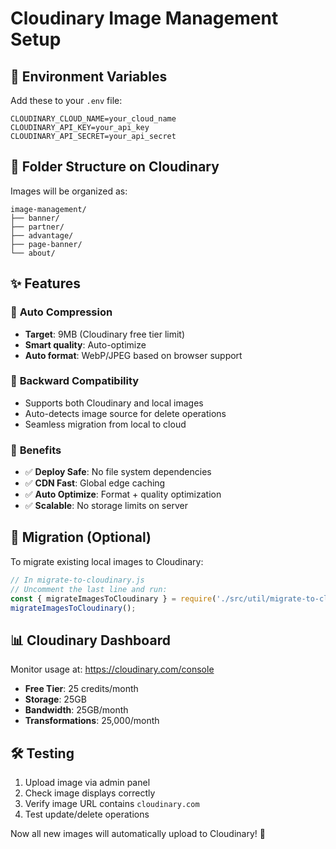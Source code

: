 # Cloudinary Image Management Setup

## 🔧 Environment Variables

Add these to your `.env` file:

```env
CLOUDINARY_CLOUD_NAME=your_cloud_name
CLOUDINARY_API_KEY=your_api_key  
CLOUDINARY_API_SECRET=your_api_secret
```

## 📁 Folder Structure on Cloudinary

Images will be organized as:
```
image-management/
├── banner/
├── partner/
├── advantage/
├── page-banner/
└── about/
```

## ✨ Features

### 🎯 **Auto Compression**
- **Target**: 9MB (Cloudinary free tier limit)
- **Smart quality**: Auto-optimize
- **Auto format**: WebP/JPEG based on browser support

### 🔄 **Backward Compatibility**
- Supports both Cloudinary and local images
- Auto-detects image source for delete operations
- Seamless migration from local to cloud

### 🚀 **Benefits**
- ✅ **Deploy Safe**: No file system dependencies
- ✅ **CDN Fast**: Global edge caching
- ✅ **Auto Optimize**: Format + quality optimization
- ✅ **Scalable**: No storage limits on server

## 🔄 Migration (Optional)

To migrate existing local images to Cloudinary:

```javascript
// In migrate-to-cloudinary.js
// Uncomment the last line and run:
const { migrateImagesToCloudinary } = require('./src/util/migrate-to-cloudinary');
migrateImagesToCloudinary();
```

## 📊 Cloudinary Dashboard

Monitor usage at: https://cloudinary.com/console

- **Free Tier**: 25 credits/month
- **Storage**: 25GB
- **Bandwidth**: 25GB/month
- **Transformations**: 25,000/month

## 🛠️ Testing

1. Upload image via admin panel
2. Check image displays correctly
3. Verify image URL contains `cloudinary.com`
4. Test update/delete operations

Now all new images will automatically upload to Cloudinary! 🎉
